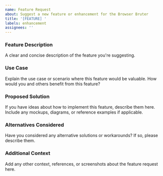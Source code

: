 ```yaml
---
name: Feature Request
about: Suggest a new feature or enhancement for the Browser Bruter
title: '[FEATURE] '
labels: enhancement
assignees: ''
---
```


### Feature Description
A clear and concise description of the feature you're suggesting.

### Use Case
Explain the use case or scenario where this feature would be valuable. How would you and others benefit from this feature?

### Proposed Solution
If you have ideas about how to implement this feature, describe them here. Include any mockups, diagrams, or reference examples if applicable.

### Alternatives Considered
Have you considered any alternative solutions or workarounds? If so, please describe them.

### Additional Context
Add any other context, references, or screenshots about the feature request here.